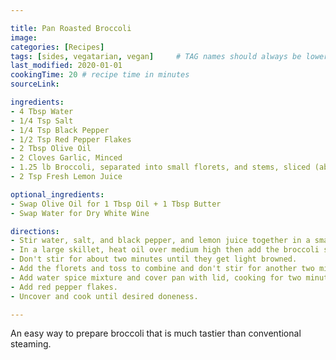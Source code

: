 ```yaml
---

title: Pan Roasted Broccoli
image:
categories: [Recipes]
tags: [sides, vegatarian, vegan]     # TAG names should always be lowercase
last_modified: 2020-01-01
cookingTime: 20 # recipe time in minutes
sourceLink: 

ingredients:
- 4 Tbsp Water
- 1/4 Tsp Salt
- 1/4 Tsp Black Pepper
- 1/2 Tsp Red Pepper Flakes
- 2 Tbsp Olive Oil
- 2 Cloves Garlic, Minced
- 1.25 lb Broccoli, separated into small florets, and stems, sliced (about 5 cups florets and 3/4 cup stems in total)
- 2 Tsp Fresh Lemon Juice

optional_ingredients:
- Swap Olive Oil for 1 Tbsp Oil + 1 Tbsp Butter
- Swap Water for Dry White Wine

directions:
- Stir water, salt, and black pepper, and lemon juice together in a small bowl until the salt dissolves.
- In a large skillet, heat oil over medium high then add the broccoli stems in an even layer. 
- Don't stir for about two minutes until they get light browned.
- Add the florets and toss to combine and don't stir for another two minutes, until they just begin to brown. Also add the garlic.
- Add water spice mixture and cover pan with lid, cooking for two minutes.
- Add red pepper flakes.
- Uncover and cook until desired doneness.

---
```


An easy way to prepare broccoli that is much tastier than conventional steaming.